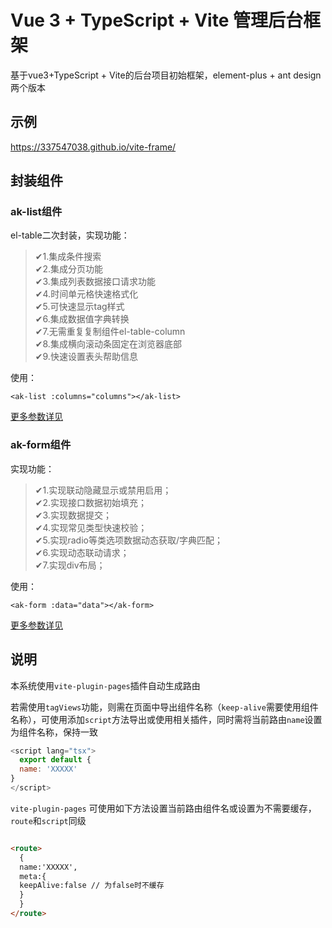 # Vue 3 + TypeScript + Vite 管理后台框架

基于vue3+TypeScript + Vite的后台项目初始框架，element-plus + ant design两个版本

## 示例

https://337547038.github.io/vite-frame/

## 封装组件

### ak-list组件

el-table二次封装，实现功能：

> ✔1.集成条件搜索<br />
>✔2.集成分页功能<br />
>✔3.集成列表数据接口请求功能<br />
>✔4.时间单元格快速格式化<br />
>✔5.可快速显示tag样式<br />
>✔6.集成数据值字典转换<br />
>✔7.无需重复复制组件el-table-column<br />
>✔8.集成横向滚动条固定在浏览器底部<br />
>✔9.快速设置表头帮助信息<br />

使用：
```vue
<ak-list :columns="columns"></ak-list>
```

[更多参数详见](blob/main/src/components/table/README.md)

### ak-form组件
实现功能：
>✔1.实现联动隐藏显示或禁用启用；<br />
>✔2.实现接口数据初始填充；<br />
>✔3.实现数据提交；<br />
>✔4.实现常见类型快速校验；<br />
>✔5.实现radio等类选项数据动态获取/字典匹配；<br />
>✔6.实现动态联动请求；<br />
>✔7.实现div布局；<br />
 
 使用：
```vue
<ak-form :data="data"></ak-form>
```

[更多参数详见](blob/main/src/components/form/README.md)

## 说明

本系统使用`vite-plugin-pages`插件自动生成路由

若需使用`tagViews`功能，则需在页面中导出组件名称（`keep-alive`需要使用组件名称），可使用添加`script`方法导出或使用相关插件，同时需将当前路由`name`设置为组件名称，保持一致

```javascript
<script lang="tsx">
  export default {
  name: 'XXXXX'
}
</script>
```

`vite-plugin-pages` 可使用如下方法设置当前路由组件名或设置为不需要缓存，`route`和`script`同级

```html

<route>
  {
  name:'XXXXX',
  meta:{
  keepAlive:false // 为false时不缓存
  }
  }
</route>
```
